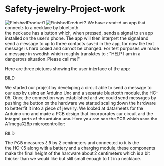# Safety-jewelry-Project-work

![FinishedProduct1](https://user-images.githubusercontent.com/63136833/151146737-95cd4824-2182-419e-94dd-118d103e88a5.jpg) 
![FinishedProduct2](https://user-images.githubusercontent.com/63136833/151147123-46c5c9df-7259-44c4-849e-f3367fe7f3d9.jpg)
We have created an app that connects to a necklace by bluetooth.   
the necklace has a button which, when pressed, sends a signal to an app installed 
on the user's phone. The app will then interpret the signal and send a message to 
up to three contacts saved in the app, for now the text message is hard coded and cannot be 
changed. For test purposes we made a message in swedish which roughly translates to : 
"HELP I am in a dangerous situation. Please call me!"

Here are three pictures showing the user interface of the app:

BILD

We started our project by developing a circuit able to send a message to our app 
by using an Arduino Uno and a separate bluetooth module, the HC-05. Once the connection was
established and we could send messages by pushing the button on the hardware we started 
scaling down the hardware to better fit it into a piece of jewelry. We looked at datasheets for 
the Arduino uno and made a PCB design that incorporates our circuit and the integral parts
of the arduino uno. Here you can see the PCB which uses the ATmega328p microcontroller:

BILD

The PCB measures 3.5 by 2 centimeters and connected to it is the  
the HC-05 along with a battery and a charging module, these components make the final height of the 
hardware about 2 centimeters which is a bit thicker than we would like but still small enough to fit 
in a necklace.

